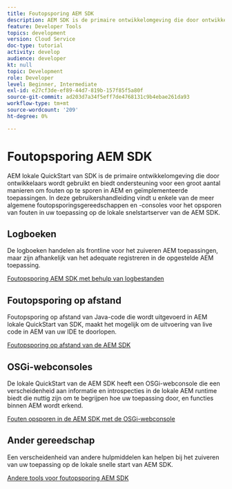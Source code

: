 ```yaml
---
title: Foutopsporing AEM SDK
description: AEM SDK is de primaire ontwikkelomgeving die door ontwikkelaars wordt gebruikt en ondersteunt een groot aantal manieren om AEM en geïmplementeerde toepassingen te debuggen.
feature: Developer Tools
topics: development
version: Cloud Service
doc-type: tutorial
activity: develop
audience: developer
kt: null
topic: Development
role: Developer
level: Beginner, Intermediate
exl-id: e27cf3de-ef89-44d7-819b-157f85f5a80f
source-git-commit: ad203d7a34f5eff7de4768131c9b4ebae261da93
workflow-type: tm+mt
source-wordcount: '209'
ht-degree: 0%

---
```


# Foutopsporing AEM SDK

AEM lokale QuickStart van SDK is de primaire ontwikkelomgeving die door ontwikkelaars wordt gebruikt en biedt ondersteuning voor een groot aantal manieren om fouten op te sporen in AEM en geïmplementeerde toepassingen. In deze gebruikershandleiding vindt u enkele van de meer algemene foutopsporingsgereedschappen en -consoles voor het opsporen van fouten in uw toepassing op de lokale snelstartserver van de AEM SDK.

## Logboeken

De logboeken handelen als frontline voor het zuiveren AEM toepassingen, maar zijn afhankelijk van het adequate registreren in de opgestelde AEM toepassing.

[Foutopsporing AEM SDK met behulp van logbestanden](./logs.md)

## Foutopsporing op afstand

Foutopsporing op afstand van Java-code die wordt uitgevoerd in AEM lokale QuickStart van SDK, maakt het mogelijk om de uitvoering van live code in AEM van uw IDE te doorlopen.

[Foutopsporing op afstand van de AEM SDK](./remote-debugging.md)

## OSGi-webconsoles

De lokale QuickStart van de AEM SDK heeft een OSGi-webconsole die een verscheidenheid aan informatie en introspecties in de lokale AEM runtime biedt die nuttig zijn om te begrijpen hoe uw toepassing door, en functies binnen AEM wordt erkend.

[Fouten opsporen in de AEM SDK met de OSGi-webconsole](./osgi-web-consoles.md)

## Ander gereedschap

Een verscheidenheid van andere hulpmiddelen kan helpen bij het zuiveren van uw toepassing op de lokale snelle start van AEM SDK.

[Andere tools voor foutopsporing AEM SDK](./other-tools.md)
